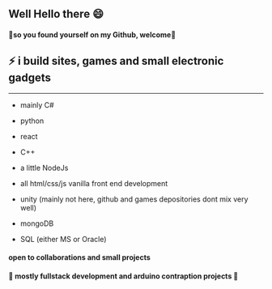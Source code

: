 ## Well Hello there 😄

#### 💫**so you found yourself on my Github, welcome**💫
## ⚡  i build sites, games and small electronic gadgets 


-----------

- mainly C# 
- python
- react 
- C++
- a little NodeJs
- all html/css/js vanilla front end development
- unity (mainly not here, github and games depositories dont mix very well)

- mongoDB
- SQL (either MS or Oracle)

#### open to collaborations and small projects 
#### 🤖 mostly fullstack development and arduino contraption projects 🔭

<!--
**ultrakot/ultrakot** is a ✨ _special_ ✨ repository because its `README.md` (this file) appears on your GitHub profile.

Here are some ideas to get you started:

- 🔭 I’m currently working on ...
- 🌱 I’m currently learning ...
- 👯 I’m looking to collaborate on ...
- 🤔 I’m looking for help with ...
- 💬 Ask me about ...
- 📫 How to reach me: ...
- 😄 Pronouns: ...
- ⚡ Fun fact: ...
-->

